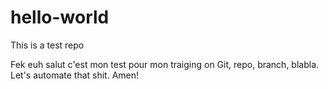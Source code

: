 # hello-world
This is a test repo

Fek euh salut c'est mon test pour mon traiging on Git, repo, branch, blabla. 
Let's automate that shit. Amen!
